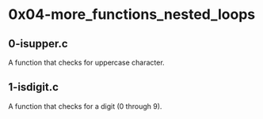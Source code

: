 # 0x04-more_functions_nested_loops
## 0-isupper.c
A function that checks for uppercase character.
## 1-isdigit.c
A function that checks for a digit (0 through 9).
